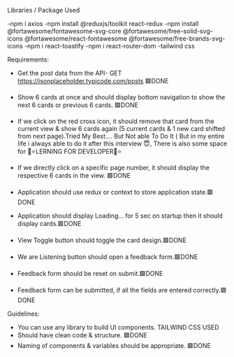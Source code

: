 Libraries / Package Used

-npm i axios 
-npm install @reduxjs/toolkit react-redux
-npm install @fortawesome/fontawesome-svg-core @fortawesome/free-solid-svg-icons @fortawesome/react-fontawesome @fortawesome/free-brands-svg-icons
-npm i react-toastify
-npm i react-router-dom
-tailwind css

Requirements:

- Get the post data from the API-
  GET https://jsonplaceholder.typicode.com/posts 🟩DONE

- Show 6 cards at once and should display bottom navigation to show the next 6 cards or previous 6 cards. 🟩DONE

- If we click on the red cross icon, it should remove that card from the current view & show 6 cards again (5 current cards & 1 new card shifted from next page).Tried My Best.... But Not able To Do It ( But in my entire life i always able to do it after this interview 😇, There is also some space for 💫⭐LERNING FOR DEVELOPER💫⭐

- If we directly click on a specific page number, it should display the respective 6 cards in the view. 🟩DONE

- Application should use redux or context to store application state.🟩DONE

- Application should display Loading... for 5 sec on startup then it should display cards.🟩DONE

- View Toggle button should toggle the card design.🟩DONE

- We are Listening button should open a feedback form.🟩DONE
- Feedback form should be reset on submit.🟩DONE
- Feedback form can be submitted, if all the fields are entered correctly.🟩DONE

Guidelines:

- You can use any library to build UI components. TAILWIND CSS USED
- Should have clean code & structure. 🟩DONE
- Naming of components & variables should be appropriate. 🟩DONE
